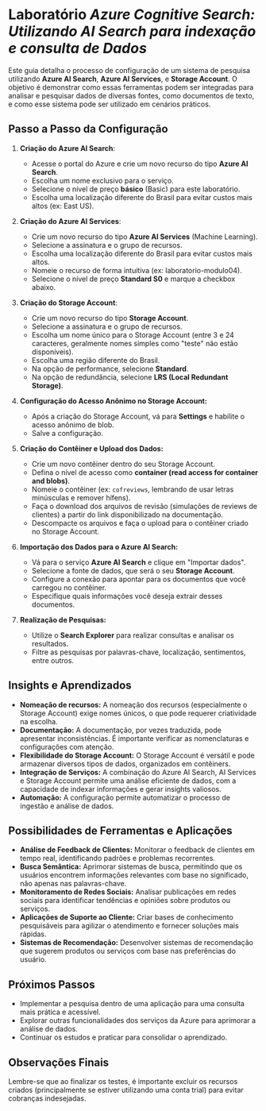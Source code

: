 # Laboratório _Azure Cognitive Search: Utilizando AI Search para indexação e consulta de Dados_

Este guia detalha o processo de configuração de um sistema de pesquisa utilizando **Azure AI Search**, **Azure AI Services**, e **Storage Account**. O objetivo é demonstrar como essas ferramentas podem ser integradas para analisar e pesquisar dados de diversas fontes, como documentos de texto, e como esse sistema pode ser utilizado em cenários práticos.

## Passo a Passo da Configuração

1.  **Criação do Azure AI Search**:
    *   Acesse o portal do Azure e crie um novo recurso do tipo **Azure AI Search**.
    *   Escolha um nome exclusivo para o serviço.
    *   Selecione o nível de preço **básico** (Basic) para este laboratório.
    *   Escolha uma localização diferente do Brasil para evitar custos mais altos (ex: East US).

2.  **Criação do Azure AI Services**:
    *   Crie um novo recurso do tipo **Azure AI Services** (Machine Learning).
    *   Selecione a assinatura e o grupo de recursos.
    *   Escolha uma localização diferente do Brasil para evitar custos mais altos.
    *   Nomeie o recurso de forma intuitiva (ex: laboratorio-modulo04).
    *   Selecione o nível de preço **Standard S0** e marque a checkbox abaixo.

3.  **Criação do Storage Account**:
    *   Crie um novo recurso do tipo **Storage Account**.
    *   Selecione a assinatura e o grupo de recursos.
    *   Escolha um nome único para o Storage Account (entre 3 e 24 caracteres, geralmente nomes simples como "teste" não estão disponíveis).
    *   Escolha uma região diferente do Brasil.
    *   Na opção de performance, selecione **Standard**.
    *   Na opção de redundância, selecione **LRS (Local Redundant Storage)**.

4. **Configuração do Acesso Anônimo no Storage Account:**
    *   Após a criação do Storage Account, vá para **Settings** e habilite o acesso anônimo de blob.
    *   Salve a configuração.

5.  **Criação do Contêiner e Upload dos Dados:**
    *   Crie um novo contêiner dentro do seu Storage Account.
    *   Defina o nível de acesso como **container (read access for container and blobs)**.
    *   Nomeie o contêiner (ex: `cofreviews`, lembrando de usar letras minúsculas e remover hífens).
     *   Faça o download dos arquivos de revisão (simulações de reviews de clientes) a partir do link disponibilizado na documentação.
    *   Descompacte os arquivos e faça o upload para o contêiner criado no Storage Account.

6. **Importação dos Dados para o Azure AI Search:**
    *   Vá para o serviço **Azure AI Search** e clique em "Importar dados".
    *   Selecione a fonte de dados, que será o seu **Storage Account**.
    *   Configure a conexão para apontar para os documentos que você carregou no contêiner.
    *   Especifique quais informações você deseja extrair desses documentos.

7. **Realização de Pesquisas:**
    *   Utilize o **Search Explorer** para realizar consultas e analisar os resultados.
    *   Filtre as pesquisas por palavras-chave, localização, sentimentos, entre outros.

## Insights e Aprendizados

*   **Nomeação de recursos:** A nomeação dos recursos (especialmente o Storage Account) exige nomes únicos, o que pode requerer criatividade na escolha.
*   **Documentação:** A documentação, por vezes traduzida, pode apresentar inconsistências. É importante verificar as nomenclaturas e configurações com atenção.
*   **Flexibilidade do Storage Account:** O Storage Account é versátil e pode armazenar diversos tipos de dados, organizados em contêiners.
*   **Integração de Serviços:** A combinação do Azure AI Search, AI Services e Storage Account permite uma análise eficiente de dados, com a capacidade de indexar informações e gerar insights valiosos.
*   **Automação:** A configuração permite automatizar o processo de ingestão e análise de dados.

## Possibilidades de Ferramentas e Aplicações

*   **Análise de Feedback de Clientes:** Monitorar o feedback de clientes em tempo real, identificando padrões e problemas recorrentes.
*   **Busca Semântica:** Aprimorar sistemas de busca, permitindo que os usuários encontrem informações relevantes com base no significado, não apenas nas palavras-chave.
*   **Monitoramento de Redes Sociais:** Analisar publicações em redes sociais para identificar tendências e opiniões sobre produtos ou serviços.
*   **Aplicações de Suporte ao Cliente:** Criar bases de conhecimento pesquisáveis para agilizar o atendimento e fornecer soluções mais rápidas.
*   **Sistemas de Recomendação:** Desenvolver sistemas de recomendação que sugerem produtos ou serviços com base nas preferências do usuário.

## Próximos Passos

*   Implementar a pesquisa dentro de uma aplicação para uma consulta mais prática e acessível.
*   Explorar outras funcionalidades dos serviços da Azure para aprimorar a análise de dados.
*   Continuar os estudos e praticar para consolidar o aprendizado.

## Observações Finais

Lembre-se que ao finalizar os testes, é importante excluir os recursos criados (principalmente se estiver utilizando uma conta trial) para evitar cobranças indesejadas.
